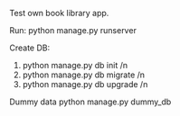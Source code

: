 Test own book library app.

Run:
python manage.py runserver

Create DB:
1. python manage.py db init /n
2. python manage.py db migrate /n
3. python manage.py db upgrade /n

Dummy data
python manage.py dummy_db